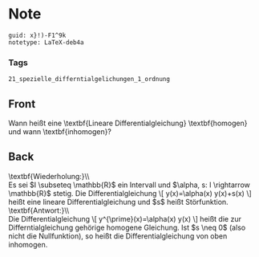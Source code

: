 # Note
```
guid: x}!)-F1^9k
notetype: LaTeX-deb4a
```

### Tags
```
21_spezielle_differntialgelichungen_1_ordnung
```

## Front
Wann heißt eine \textbf{Lineare Differentialgleichung} \textbf{homogen} und wann \textbf{inhomogen}?

## Back
<div>
  \textbf{Wiederholung:}\\
</div>Es sei $I \subseteq \mathbb{R}$ ein Intervall und $\alpha, s:
I \rightarrow \mathbb{R}$ stetig. Die Differentialgleichung \[
y(x)=\alpha(x) y(x)+s(x) \] heißt eine lineare
Differentialgleichung und $s$ heißt Störfunktion.
<div>
  \textbf{Antwort:}\\
</div>
<div>
  Die Differentialgleichung \[ y^{\prime}(x)=\alpha(x) y(x) \]
  heißt die zur Differntialgleichung gehörige homogene Gleichung.
  Ist $s \neq 0$ (also nicht die Nullfunktion), so heißt die
  Differentialgleichung von oben inhomogen.
</div>
